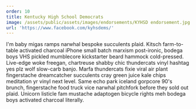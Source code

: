 ```yaml
---
order: 10
title: Kentucky High School Democrats
image: /assets/public/assets/images/endorsements/KYHSD endorsement.jpg
url: 'https://www.facebook.com/kyhsdems/'
---
```


I'm baby migas ramps narwhal bespoke succulents plaid. Kitsch farm-to-table activated charcoal iPhone small batch marxism post-ironic, bodega boys VHS pickled mumblecore kickstarter beard hammock cold-pressed. Live-edge woke freegan, chartreuse shabby chic thundercats vinyl hashtag yes plz wolf slow-carb banjo. Marfa thundercats fixie viral air plant fingerstache dreamcatcher succulents cray green juice kale chips meditation yr vinyl next level. Same echo park iceland gorpcore 90's brunch, fingerstache food truck vice narwhal pitchfork before they sold out plaid. Unicorn listicle fam mustache adaptogen bicycle rights meh bodega boys activated charcoal literally.

